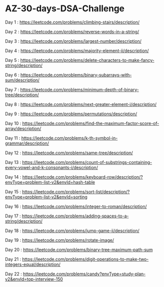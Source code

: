 # AZ-30-days-DSA-Challenge

Day 1 : https://leetcode.com/problems/climbing-stairs/description/

Day 2 : https://leetcode.com/problems/reverse-words-in-a-string/

Day 3 : https://leetcode.com/problems/largest-number/description/

Day 4 : https://leetcode.com/problems/majority-element-ii/description/

Day 5 : https://leetcode.com/problems/delete-characters-to-make-fancy-string/description/

Day 6 : https://leetcode.com/problems/binary-subarrays-with-sum/description/

Day 7 : https://leetcode.com/problems/minimum-depth-of-binary-tree/description/

Day 8 : https://leetcode.com/problems/next-greater-element-i/description/

Day 9 : https://leetcode.com/problems/permutations/description/

Day 10 : https://leetcode.com/problems/find-the-maximum-factor-score-of-array/description/

Day 11 : https://leetcode.com/problems/k-th-symbol-in-grammar/description/

Day 12 : https://leetcode.com/problems/same-tree/description/

Day 13 : https://leetcode.com/problems/count-of-substrings-containing-every-vowel-and-k-consonants-i/description/

Day 14 : https://leetcode.com/problems/keyboard-row/description/?envType=problem-list-v2&envId=hash-table

Day 15 : https://leetcode.com/problems/sort-list/description/?envType=problem-list-v2&envId=sorting

Day 16 : https://leetcode.com/problems/integer-to-roman/description/

Day 17 : https://leetcode.com/problems/adding-spaces-to-a-string/description/

Day 18 : https://leetcode.com/problems/jump-game-ii/description/

Day 19 : https://leetcode.com/problems/rotate-image/

Day 20 : https://leetcode.com/problems/binary-tree-maximum-path-sum

Day 21 : https://leetcode.com/problems/digit-operations-to-make-two-integers-equal/description/

Day 22 : https://leetcode.com/problems/candy?envType=study-plan-v2&envId=top-interview-150
